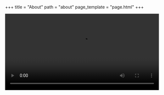 +++
title = "About"
path = "about"
page_template = "page.html"
+++

<video controls width="100%">
  <source src="https://res.cloudinary.com/dnq1cp8ev/video/upload/v1712029316/ahhhhhhh_dhybv7.mp4" type="video/mp4" />
